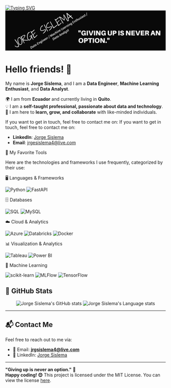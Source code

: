 [![Typing SVG](https://readme-typing-svg.demolab.com?font=Fira+Code&pause=1000&width=435&lines=%22Hi%2C+welcome!+Come+on+in.%22+%F0%9F%98%8A)](https://git.io/typing-svg)
<img src="https://github.com/jorgesislema/jorgesislema/blob/main/IMAGEN/YO%20SOY%20JORGE%20SISLEMA.png?raw=true" alt="Banner" width="800">

# Hello friends! 👋
My name is **Jorge Sislema**, and I am a **Data Engineer**, **Machine Learning Enthusiast**, and **Data Analyst**. 

🌍 I am from **Ecuador** and currently living in **Quito**.  
💡 I am a **self-taught professional, passionate about data and technology**.  
📖 I am here to **learn, grow, and collaborate** with like-minded individuals.  

If you want to get in touch, feel free to contact me on:
If you want to get in touch, feel free to contact me on:
- **LinkedIn**: [Jorge Sislema](https://www.linkedin.com/in/jorge-luis-sislema-tarco-32b661347/)
- **Email**: [jrgesislema4@live.com](mailto:jrgesislema4@live.com)


🔧 My Favorite Tools

Here are the technologies and frameworks I use frequently, categorized by their use:

🖥️ Languages & Frameworks
<p align="left"> <img src="https://img.shields.io/badge/-Python-3776AB?style=flat-square&logo=python&logoColor=white" alt="Python" /> <img src="https://img.shields.io/badge/-FastAPI-009688?style=flat-square&logo=fastapi&logoColor=white" alt="FastAPI" /> </p>

🗄️ Databases
<p align="left"> <img src="https://img.shields.io/badge/-SQL-4479A1?style=flat-square&logo=postgresql&logoColor=white" alt="SQL" /> <img src="https://img.shields.io/badge/-MySQL-4479A1?style=flat-square&logo=mysql&logoColor=white" alt="MySQL" /> </p>

☁️ Cloud & Analytics
<p align="left"> <img src="https://img.shields.io/badge/-Azure-0089D6?style=flat-square&logo=microsoft-azure&logoColor=white" alt="Azure" /> <img src="https://img.shields.io/badge/-Databricks-FF3621?style=flat-square&logo=databricks&logoColor=white" alt="Databricks" /> <img src="https://img.shields.io/badge/-Docker-2496ED?style=flat-square&logo=docker&logoColor=white" alt="Docker" /> </p>

📊 Visualization & Analytics
<p align="left"> <img src="https://img.shields.io/badge/-Tableau-E97627?style=flat-square&logo=tableau&logoColor=white" alt="Tableau" /> <img src="https://img.shields.io/badge/-Power%20BI-F2C811?style=flat-square&logo=power-bi&logoColor=black" alt="Power BI" /> </p>
🤖 Machine Learning
<p align="left"> <img src="https://img.shields.io/badge/-scikit--learn-F7931E?style=flat-square&logo=scikit-learn&logoColor=white" alt="scikit-learn" /> <img src="https://img.shields.io/badge/-MLFlow-0194E2?style=flat-square&logo=mlflow&logoColor=white" alt="MLFlow" /> <img src="https://img.shields.io/badge/-TensorFlow-FF6F00?style=flat-square&logo=tensorflow&logoColor=white" alt="TensorFlow" /> </p>

## 🌟 GitHub Stats
<div align="center">
<img height=180 src="https://github-readme-stats.vercel.app/api?username=jorgesislema&show_icons=true&line_height=28&hide_border=true&card_width=300&theme=tokyonight" alt="Jorge Sislema's GitHub stats" />
<img height=180 src="https://github-readme-stats.vercel.app/api/top-langs/?username=jorgesislema&layout=compact&langs_count=8&hide_border=true&theme=tokyonight" alt="Jorge Sislema's Language stats" />
</div>

---

## 📬 Contact Me

Feel free to reach out to me via:
- 📧 Email: **jrgsislema4@live.com**  
- 💼 LinkedIn: [Jorge Sislema]([https://linkedin.com/in/jorgesislema](https://www.linkedin.com/in/jorge-luis-sislema-tarco-32b661347/))

---

**"Giving up is never an option."** 💪  
**Happy coding! 😊**
This project is licensed under the MIT License.
You can view the license [here](https://choosealicense.com/licenses/mit/).
